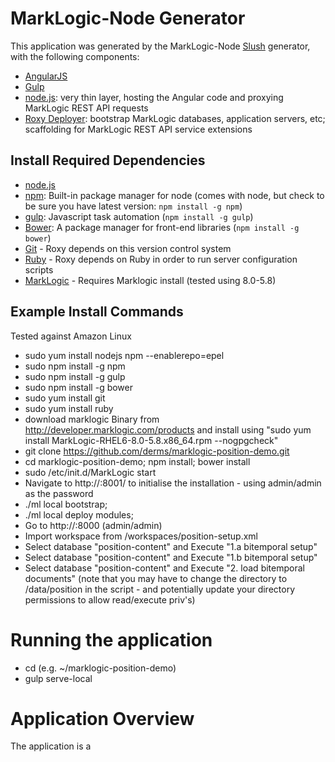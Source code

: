 # MarkLogic-Node Generator

This application was generated by the MarkLogic-Node [Slush](https://github.com/klei/slush) generator, with the following components:

- [AngularJS](https://angularjs.org/)
- [Gulp](http://gulpjs.com/)
- [node.js](http://nodejs.org/): very thin layer, hosting the Angular code and proxying MarkLogic REST API requests
- [Roxy Deployer](https://github.com/marklogic/roxy): bootstrap MarkLogic databases, application servers, etc; scaffolding for MarkLogic REST API service extensions

## Install Required Dependencies

- [node.js](http://nodejs.org/download/)
- [npm](https://www.npmjs.com/): Built-in package manager for node (comes with
  node, but check to be sure you have latest version: `npm install -g npm`)
- [gulp](http://gulpjs.com/): Javascript task automation (`npm install -g
  gulp`)
- [Bower](http://bower.io/): A package manager for front-end libraries (`npm
  install -g bower`)
- [Git](https://git-scm.com/) - Roxy depends on this version control system
- [Ruby](https://www.ruby-lang.org/en/documentation/installation/) - Roxy
  depends on Ruby in order to run server configuration scripts
- [MarkLogic](https://www.marklogic.com/) - Requires Marklogic install (tested using 8.0-5.8)

## Example Install Commands

Tested against Amazon Linux

- sudo yum install nodejs npm --enablerepo=epel
- sudo npm install -g npm
- sudo npm install -g gulp
- sudo npm install -g bower
- sudo yum install git
- sudo yum install ruby
- download marklogic Binary from http://developer.marklogic.com/products and install using "sudo yum install MarkLogic-RHEL6-8.0-5.8.x86_64.rpm --nogpgcheck"
- git clone https://github.com/derms/marklogic-position-demo.git
- cd marklogic-position-demo; npm install; bower install
- sudo /etc/init.d/MarkLogic start
- Navigate to http://<server>:8001/ to initialise the installation - using admin/admin as the password
- ./ml local bootstrap;
- ./ml local deploy modules;
- Go to http://<hostname>:8000 (admin/admin)
- Import workspace from <git-clone-dir>/workspaces/position-setup.xml
- Select database "position-content" and Execute "1.a bitemporal setup"
- Select database "position-content" and Execute "1.b bitemporal setup"
- Select database "position-content" and Execute "2. load bitemporal documents" (note that you may have to change the directory to <git-clone-dir>/data/position in the script - and potentially update your directory permissions to allow read/execute priv's)


# Running the application
- cd  <git-clone-dir> (e.g. ~/marklogic-position-demo)
- gulp serve-local

# Application Overview

The application is a
